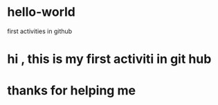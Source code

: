 # hello-world
first activities in github
# hi , this is my first activiti in git hub
# thanks for helping me 
